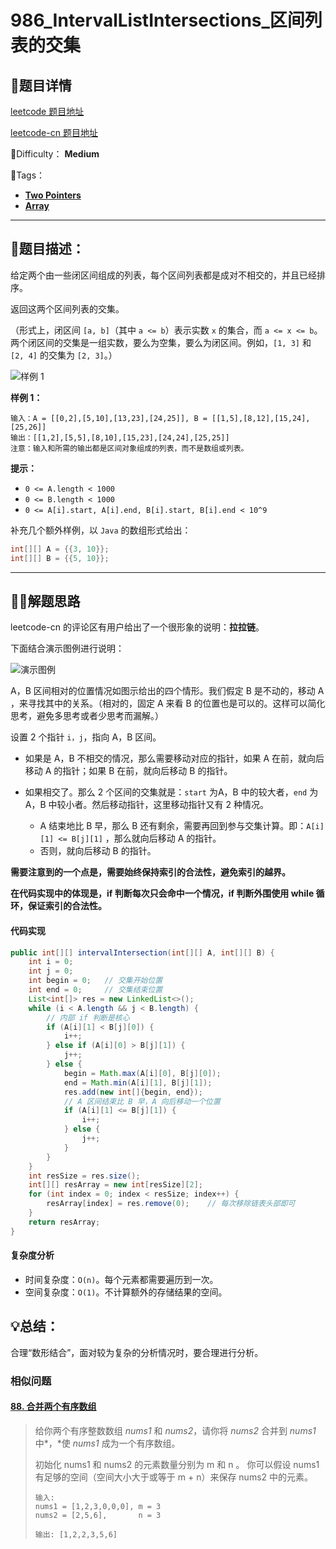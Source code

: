 

# 986_IntervalListIntersections_区间列表的交集

## 📌题目详情

[leetcode 题目地址](https://leetcode.com/problems/interval-list-intersections/)

[leetcode-cn 题目地址](https://leetcode-cn.com/problems/interval-list-intersections/)

📗Difficulty：	**Medium**	

🎯Tags：

+ **[Two Pointers](https://leetcode.com/tag/two-pointers/)** 
+ **[Array](https://leetcode.com/tag/array/)**

---

## 📃题目描述：

给定两个由一些闭区间组成的列表，每个区间列表都是成对不相交的，并且已经排序。

返回这两个区间列表的交集。

（形式上，闭区间 `[a, b]`（其中 `a <= b`）表示实数 `x` 的集合，而 `a <= x <= b`。两个闭区间的交集是一组实数，要么为空集，要么为闭区间。例如，`[1, 3]` 和 `[2, 4]` 的交集为 `[2, 3]`。）

![样例 1](https://assets.ryantech.ltd/interval1.png)

**样例 1：**

```
输入：A = [[0,2],[5,10],[13,23],[24,25]], B = [[1,5],[8,12],[15,24],[25,26]]
输出：[[1,2],[5,5],[8,10],[15,23],[24,24],[25,25]]
注意：输入和所需的输出都是区间对象组成的列表，而不是数组或列表。
```

**提示：**

+ `0 <= A.length < 1000`
+ `0 <= B.length < 1000`
+ `0 <= A[i].start, A[i].end, B[i].start, B[i].end < 10^9`



补充几个额外样例，以 `Java` 的数组形式给出：

```java
int[][] A = {{3, 10}};
int[][] B = {{5, 10}};
```



****

## 🏹🎯解题思路

leetcode-cn 的评论区有用户给出了一个很形象的说明：**拉拉链**。

下面结合演示图例进行说明：

![演示图例](https://assets.ryantech.ltd/20200603211925.png)

A，B 区间相对的位置情况如图示给出的四个情形。我们假定 B 是不动的，移动 A ，来寻找其中的关系。（相对的，固定 A 来看 B 的位置也是可以的。这样可以简化思考，避免多思考或者少思考而漏解。）

设置 2 个指针 `i，j`，指向 A，B 区间。

+ 如果是 A，B 不相交的情况，那么需要移动对应的指针，如果 A 在前，就向后移动 A 的指针；如果 B 在前，就向后移动 B 的指针。

+ 如果相交了。那么 2 个区间的交集就是：`start` 为A，B 中的较大者，`end` 为 A，B 中较小者。然后移动指针，这里移动指针又有 2 种情况。
    + A 结束地比 B 早，那么 B 还有剩余，需要再回到参与交集计算。即：`A[i][1] <= B[j][1]` ，那么就向后移动 A 的指针。
    + 否则，就向后移动 B 的指针。

**需要注意到的一个点是，需要始终保持索引的合法性，避免索引的越界。**

**在代码实现中的体现是，if 判断每次只会命中一个情况，if 判断外围使用 while 循环，保证索引的合法性。**



#### 代码实现

```java
public int[][] intervalIntersection(int[][] A, int[][] B) {
    int i = 0;
    int j = 0;
    int begin = 0;   // 交集开始位置
    int end = 0;     // 交集结束位置
    List<int[]> res = new LinkedList<>();
    while (i < A.length && j < B.length) {
        // 内部 if 判断是核心
        if (A[i][1] < B[j][0]) {
            i++;
        } else if (A[i][0] > B[j][1]) {
            j++;
        } else {
            begin = Math.max(A[i][0], B[j][0]);
            end = Math.min(A[i][1], B[j][1]);
            res.add(new int[]{begin, end});
            // A 区间结束比 B 早，A 向后移动一个位置
            if (A[i][1] <= B[j][1]) {
                i++;
            } else {
                j++;
            }
        }
    }
    int resSize = res.size();
    int[][] resArray = new int[resSize][2];
    for (int index = 0; index < resSize; index++) {
        resArray[index] = res.remove(0);    // 每次移除链表头部即可
    }
    return resArray;
}
```



#### 复杂度分析

+ 时间复杂度：`O(n)`。每个元素都需要遍历到一次。
+ 空间复杂度：`O(1)`。不计算额外的存储结果的空间。



## 💡总结：

合理“数形结合”，面对较为复杂的分析情况时，要合理进行分析。

### 相似问题

#### [88. 合并两个有序数组](https://leetcode-cn.com/problems/merge-sorted-array/)

> 给你两个有序整数数组 *nums1* 和 *nums2*，请你将 *nums2* 合并到 *nums1* 中*，*使 *nums1* 成为一个有序数组。
>
> 初始化 nums1 和 nums2 的元素数量分别为 m 和 n 。
> 你可以假设 nums1 有足够的空间（空间大小大于或等于 m + n）来保存 nums2 中的元素。
>
> ```
> 输入:
> nums1 = [1,2,3,0,0,0], m = 3
> nums2 = [2,5,6],       n = 3
> 
> 输出: [1,2,2,3,5,6]
> ```
>
> 